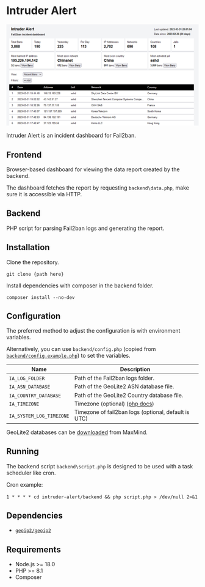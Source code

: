 # Intruder Alert
![screenshot](screenshot.png)

Intruder Alert is an incident dashboard for Fail2ban.

## Frontend

Browser-based dashboard for viewing the data report created by the backend.

The dashboard fetches the report by requesting `backend\data.php`, make sure it is accessible via HTTP.

## Backend

PHP script for parsing Fail2ban logs and generating the report.

## Installation

Clone the repository.

```
git clone {path here}
```

Install dependencies with composer in the backend folder.

```
composer install --no-dev
```

## Configuration

The preferred method to adjust the configuration is with environment variables.

Alternatively, you can use `backend/config.php` (copied from [`backend/config.example.php`](backend/config.example.php)) to set the variables.

| Name                     | Description                                                                   |
| ------------------------ | ----------------------------------------------------------------------------- |
| `IA_LOG_FOLDER`          | Path of the Fail2ban logs folder.                                             |
| `IA_ASN_DATABASE`        | Path of the GeoLite2 ASN database file.                                       |
| `IA_COUNTRY_DATABASE`    | Path of the GeoLite2 Country database file.                                   |
| `IA_TIMEZONE`            | Timezone (optional) ([php docs](https://www.php.net/manual/en/timezones.php)) |
| `IA_SYSTEM_LOG_TIMEZONE` | Timezone of fail2ban logs (optional, default is UTC)                          |

GeoLite2 databases can be [downloaded](https://dev.maxmind.com/geoip/geolite2-free-geolocation-data?lang=en) from MaxMind.

## Running

The backend script `backend\script.php` is designed to be used with a task scheduler like cron.

Cron example:

`1 * * * * cd intruder-alert/backend && php script.php > /dev/null 2>&1`

## Dependencies
- [`geoip2/geoip2`](https://github.com/maxmind/GeoIP2-php)

## Requirements

- Node.js >= 18.0
- PHP >= 8.1
- Composer

